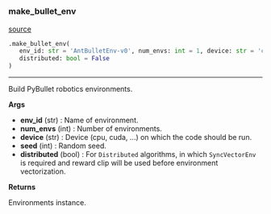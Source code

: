 #


### make_bullet_env
[source](https://github.com/RLE-Foundation/rllte/blob/main/rllte/env/bullet/__init__.py/#L47)
```python
.make_bullet_env(
   env_id: str = 'AntBulletEnv-v0', num_envs: int = 1, device: str = 'cpu', seed: int = 0,
   distributed: bool = False
)
```

---
Build PyBullet robotics environments.


**Args**

* **env_id** (str) : Name of environment.
* **num_envs** (int) : Number of environments.
* **device** (str) : Device (cpu, cuda, ...) on which the code should be run.
* **seed** (int) : Random seed.
* **distributed** (bool) : For `Distributed` algorithms, in which `SyncVectorEnv` is required
    and reward clip will be used before environment vectorization.


**Returns**

Environments instance.
